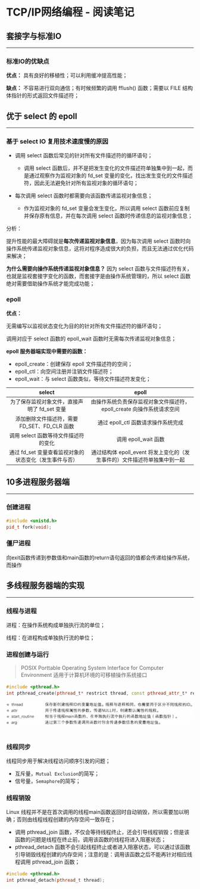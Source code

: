 # TCP/IP网络编程 - 阅读笔记

## 套接字与标准IO
---
### 标准IO的优缺点
**优点：** 具有良好的移植性；可以利用缓冲提高性能；

**缺点：** 不容易进行双向通信；有时候频繁的调用 fflush() 函数；需要以 FILE 结构体指针的形式返回文件描述符；

## 优于 select 的 epoll
---
### 基于 select IO 复用技术速度慢的原因
* 调用 select 函数后常见的针对所有文件描述符的循环语句；

  - 调用 select 函数后，并不是把发生变化的文件描述符单独集中到一起，而是通过观察作为监视对象的 fd_set 变量的变化，找出发生变化的文件描述符，因此无法避免针对所有监视对象的循环语句；
* 每次调用 select 函数时都需要向该函数传递监视对象信息；

  - 作为监视对象的 fd_set 变量会发生变化，所以调用 select 函数前应复制并保存原有信息，并在每次调用 select 函数时传递信息的监视对象信息；

分析：

提升性能的最大障碍就是**每次传递监视对象信息**，因为每次调用 select 函数时向操作系统传递监视对象信息，这将对程序造成很大的负担，而且无法通过优化代码来解决；

**为什么需要向操作系统传递监视对象信息？** 因为 select 函数与文件描述符有关，也就是监视套接字变化的函数，而套接字是由操作系统管理的，所以 select 函数绝对需要借助操作系统才能完成功能；

### epoll 

**优点：** 

无需编写以监视状态变化为目的的针对所有文件描述符的循环语句； 

调用对应于 select 函数的 epoll_wait 函数时无需每次传递监视对象信息；

**epoll 服务器端实现中需要的函数：**
* epoll_create：创建保存 epoll 文件描述符的空间；
* epoll_ctl：向空间注册并注销文件描述符；
* epoll_wait：与 select 函数类似，等待文件描述符发变化；

|select|epoll|
|:--:|:--:|
|为了保存监视对象文件，直接声明了 fd_set 变量|由操作系统负责保存监视对象文件描述符，epoll_create 向操作系统请求空间|
|添加删除文件描述符，需要 FD_SET、FD_CLR 函数|通过 epoll_ctl 函数请求操作系统完成|
|调用 select 函数等待文件描述符的变化|调用 epoll_wait 函数|
|通过 fd_set 变量查看监视对象的状态变化（发生事件与否）|通过结构体 epoll_event 将发上变化的（发生事件的）文件描述符单独集中到一起|

## 10多进程服务器端
---
### 创建进程
```cpp
#include <unistd.h>
pid_t fork(void);
```

### 僵尸进程
向exit函数传递到参数值和main函数的return语句返回的值都会传递给操作系统，而操作


## 多线程服务器端的实现
---
### 线程与进程
进程：在操作系统构成单独执行流的单位；

线程：在进程构成单独执行流的单位；

### 进程创建与运行
>POSIX Porttable Operating System Interface for Computer Environment 适用于计算机环境的可移植操作系统接口

```cpp
#include <pthread.h>
int pthread_create(pthread_t* restrict thread, const pthread_attr_t* restrict attr, void* (* start_routine)(void*), void* restrict arg);
```
<div align="center"> <img src="../pic/pthread_create.png" width="800"/> </div><br>

### 线程同步
线程同步用于解决线程访问顺序引发的问题；
* 互斥量，`Mutual Exclusion`的简写；
* 信号量，`Semaphore`的简写；

### 线程销毁
Linux 线程并不是在首次调用的线程main函数返回时自动销毁，所以需要加以明确；否则由线程线程创建的内存空间一致存在；
* 调用 pthread_join 函数，不仅会等待线程终止，还会引导线程销毁；但是该函数的问题是线程在终止前，调用该函数的线程将进入阻塞状态；
* pthread_detach 函数不会引起线程终止或者进入阻塞状态，可以通过该函数引导销毁线程创建的内存空间；注意的是：调用该函数之后不能再针对相应线程调用 pthread_join 函数；

```cpp
#include <pthread.h>
int pthread_detach(pthread_t thread);
```

